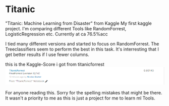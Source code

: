 # Titanic
"Titanic: Machine Learning from Disaster" from Kaggle
My first kaggle project. I'm comparing different Tools like RandomForrest, LogisticRegression etc.
Currently at ca 76.5%acc

I tied many different versions and started to focus on RandomForrest. The Treeclassifiers seem to perform the best in this task. It's interresting that I get better results if I use fewer columns.

this is the Kaggle-Score i got from titanicforrest
![GitHub Logo](/Img/KaggleScore.png) 


For anyone reading this. Sorry for the spelling mistakes that might be there. It wasn't a priority to me as this is just a project for me to learn ml Tools.
